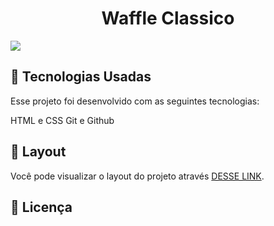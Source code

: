<h1 align="center"> Waffle Classico </h1>

<img src="https://efficient-sloth-d85.notion.site/image/https%3A%2F%2Fs3-us-west-2.amazonaws.com%2Fsecure.notion-static.com%2F75132312-83c2-4434-b962-cb0498dc0ae0%2FUntitled.png?id=5441bea5-c8f5-4e45-bca2-be968bd79396&table=block&spaceId=08f749ff-d06d-49a8-a488-9846e081b224&width=2000&userId=&cache=v2"></img>

## 🚀 Tecnologias Usadas
Esse projeto foi desenvolvido com as seguintes tecnologias:

HTML e CSS
Git e Github

## 🔖 Layout

Você pode visualizar o layout do projeto através [DESSE LINK](https://efficient-sloth-d85.notion.site/Desafio-Piloto-P-gina-de-Receita-15acc6a34f744484a2e64a1f115bfbae).

## :memo: Licença

